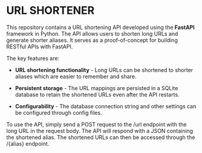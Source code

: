 # URL SHORTENER


This repository contains a URL shortening API developed using the **FastAPI** framework in Python. The API allows users to shorten long URLs and generate shorter aliases. It serves as a proof-of-concept for building RESTful APIs with FastAPI.

The key features are:

- **URL shortening functionality** - Long URLs can be shortened to shorter aliases which are easier to remember and share.

- **Persistent storage** - The URL mappings are persisted in a SQLite database to retain the shortened URLs even after the API restarts.

- **Configurability** - The database connection string and other settings can be configured through config files.

To use the API, simply send a POST request to the /url endpoint with the long URL in the request body. The API will respond with a JSON containing the shortened alias. The shortened URLs can then be accessed through the /{alias} endpoint.

